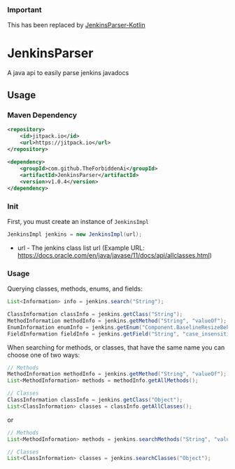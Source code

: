 ### Important
This has been replaced by [JenkinsParser-Kotlin](https://github.com/TheForbiddenAi/JenkinsParser-Kotlin)
# JenkinsParser
A java api to easily parse jenkins javadocs
## Usage
### Maven Dependency
```xml
<repository>
    <id>jitpack.io</id>
    <url>https://jitpack.io</url>
</repository>
  
<dependency>
    <groupId>com.github.TheForbiddenAi</groupId>
    <artifactId>JenkinsParser</artifactId>
    <version>v1.0.4</version>
</dependency>
  ```

### Init
First, you must create an instance of `JenkinsImpl`
```java
JenkinsImpl jenkins = new JenkinsImpl(url);
```

* url - The jenkins class list url (Example URL: https://docs.oracle.com/en/java/javase/11/docs/api/allclasses.html)

### Usage

Querying classes, methods, enums, and fields:
```java
List<Information> info = jenkins.search("String");

ClassInformation classInfo = jenkins.getClass("String");
MethodInformation methodInfo = jenkins.getMethod("String", "valueOf");
EnumInformation enumInfo = jenkins.getEnum("Component.BaselineResizeBehavior", "center_offset");
FieldInformation fieldInfo = jenkins.getField("String", "case_insensitive_order");
```

When searching for methods, or classes, that have the same name you can choose one of two ways:
```java
// Methods
MethodInformation methodInfo = jenkins.getMethod("String", "valueOf");
List<MethodInformation> methods = methodInfo.getAllMethods();

// Classes
ClassInformation classInfo = jenkins.getClass("Object");
List<ClassInformation> classes = classInfo.getAllClasses();
```
or
```java
// Methods
List<MethodInformation> methods = jenkins.searchMethods("String", "valueOf");

// Classes
List<ClassInformation> classes = jenkins.searchClasses("Object");
```

